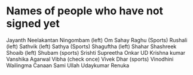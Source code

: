 
# Names of people who have not signed yet

Jayanth
Neelakantan
Ningombam (left)
Om Sahay
Raghu (Sports)
Rushali (left)
Sathvik (left)
Sathya (Sports)
Shaguftha (left)
Shahar
Shashreek
Shoaib (left)
Shubam (sports)
Srishti 
Supreetha
Onkar
UD Krishna kumar
Vanshika Agarwal
Vibha (check once)
Vivek Dhar (sports)
Vinodhini 
Wailingma 
Canaan
Sami Ullah
Udaykumar Renuka